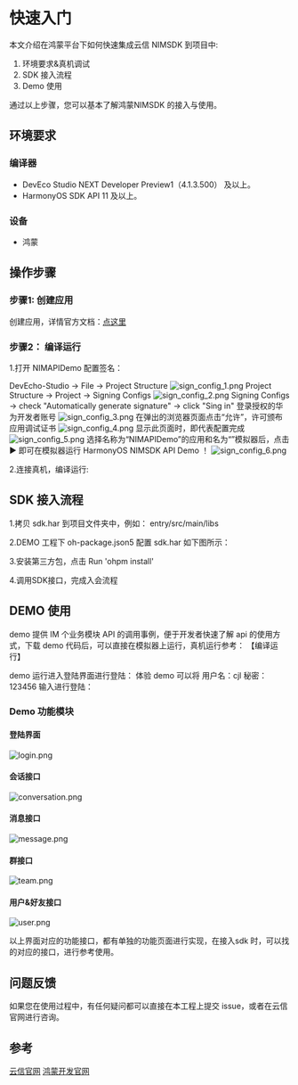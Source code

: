 # 快速入门

本文介绍在鸿蒙平台下如何快速集成云信 NIMSDK 到项目中:
1. 环境要求&真机调试
2. SDK 接入流程
3. Demo 使用
   
通过以上步骤，您可以基本了解鸿蒙NIMSDK 的接入与使用。

## 环境要求
### 编译器
- DevEco Studio NEXT Developer Preview1（4.1.3.500） 及以上。
- HarmonyOS SDK API 11 及以上。
### 设备
- 鸿蒙
  
## 操作步骤

### 步骤1: 创建应用

创建应用，详情官方文档：[点这里](https://netease.im/)


### 步骤2： 编译运行

1.打开 NIMAPIDemo 配置签名：

DevEcho-Studio -> File -> Project Structure
![sign_config_1.png](Image/sign_config_1.png)
Project Structure -> Project -> Signing Configs
![sign_config_2.png](Image/sign_config_2.png)
Signing Configs -> check "Automatically generate signature" -> click "Sing in" 登录授权的华为开发者账号
![sign_config_3.png](Image/sign_config_3.png)
在弹出的浏览器页面点击“允许”，许可颁布应用调试证书
![sign_config_4.png](Image/sign_config_4.png)
显示此页面时，即代表配置完成
![sign_config_5.png](Image/sign_config_5.png)
选择名称为“NIMAPIDemo”的应用和名为“”模拟器后，点击 ▶ 即可在模拟器运行 HarmonyOS NIMSDK API Demo ！
![sign_config_6.png](Image/sign_config_6.png)


2.连接真机，编译运行:

## SDK 接入流程

1.拷贝 sdk.har 到项目文件夹中，例如： entry/src/main/libs

2.DEMO 工程下 oh-package.json5 配置 sdk.har 如下图所示：


3.安装第三方包，点击 Run 'ohpm install'


4.调用SDK接口，完成入会流程

## DEMO 使用

demo 提供 IM 个业务模块 API 的调用事例，便于开发者快速了解 api 的使用方式，下载 demo 代码后，可以直接在模拟器上运行，真机运行参考： 【编译运行】

demo 运行进入登陆界面进行登陆：
体验 demo 可以将 用户名：cjl 秘密： 123456 输入进行登陆：

### Demo 功能模块
#### 登陆界面
![login.png](Image/login.png)

#### 会话接口
![conversation.png](Image/conversation.png)

#### 消息接口
![message.png](Image/message.png)

#### 群接口
![team.png](Image/team.png)

#### 用户&好友接口
![user.png](Image/user.png)

以上界面对应的功能接口，都有单独的功能页面进行实现，在接入sdk 时，可以找的对应的接口，进行参考使用。


## 问题反馈

如果您在使用过程中，有任何疑问都可以直接在本工程上提交 issue，或者在云信官网进行咨询。

## 参考
[云信官网](https://netease.im/)
[鸿蒙开发官网](https://developer.harmonyos.com/)
